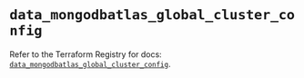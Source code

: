 # `data_mongodbatlas_global_cluster_config`

Refer to the Terraform Registry for docs: [`data_mongodbatlas_global_cluster_config`](https://registry.terraform.io/providers/mongodb/mongodbatlas/1.17.1/docs/data-sources/global_cluster_config).
